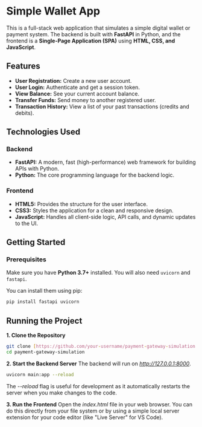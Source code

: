 # Simple Wallet App

This is a full-stack web application that simulates a simple digital wallet or payment system. The backend is built with **FastAPI** in Python, and the frontend is a **Single-Page Application (SPA)** using **HTML, CSS, and JavaScript**.

## Features

* **User Registration:** Create a new user account.
* **User Login:** Authenticate and get a session token.
* **View Balance:** See your current account balance.
* **Transfer Funds:** Send money to another registered user.
* **Transaction History:** View a list of your past transactions (credits and debits).

## Technologies Used

  ### Backend
  * **FastAPI:** A modern, fast (high-performance) web framework for building APIs with Python.
  * **Python:** The core programming language for the backend logic.
 
  ### Frontend

  * **HTML5:** Provides the structure for the user interface.
  * **CSS3:** Styles the application for a clean and responsive design.
  * **JavaScript:** Handles all client-side logic, API calls, and dynamic updates to the UI.
 
## Getting Started

  ### Prerequisites
  Make sure you have **Python 3.7+** installed. You will also need `uvicorn` and `fastapi`.

  You can install them using pip:
  ```sh
  pip install fastapi uvicorn
  ```

## Running the Project

 **1. Clone the Repository**
 ```sh
 git clone [https://github.com/your-username/payment-gateway-simulation.git](https://github.com/your-username/payment-gateway-simulation.git)
 cd payment-gateway-simulation
```

**2. Start the Backend Server**
The backend will run on *http://127.0.0.1:8000*.
```sh
uvicorn main:app --reload
```
The *--reload* flag is useful for development as it automatically restarts the server when you make changes to the code.


**3. Run the Frontend**
Open the *index.html* file in your web browser. You can do this directly from your file system or by using a simple local server extension for your code editor (like "Live Server" for VS Code).

